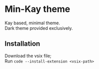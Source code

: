 # Min-Kay theme

Kay based, minimal theme.  
Dark theme provided exclusively. 

## Installation

Download the vsix file;  
Run `code --install-extension <vsix-path>`

